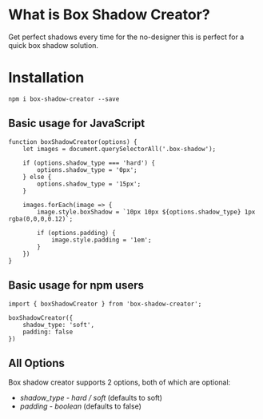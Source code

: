 # What is Box Shadow Creator?

Get perfect shadows every time for the no-designer this is perfect for a quick box shadow solution.

# Installation

`npm i box-shadow-creator --save`

## Basic usage for JavaScript

```
function boxShadowCreator(options) {
    let images = document.querySelectorAll('.box-shadow');

    if (options.shadow_type === 'hard') {
        options.shadow_type = '0px';
    } else { 
        options.shadow_type = '15px';
    }

    images.forEach(image => {
        image.style.boxShadow = `10px 10px ${options.shadow_type} 1px rgba(0,0,0,0.12)`;

        if (options.padding) {
            image.style.padding = '1em';
        }
    }) 
}
```

## Basic usage for npm users

```
import { boxShadowCreator } from 'box-shadow-creator';

boxShadowCreator({
    shadow_type: 'soft',
    padding: false
})
```

## All Options

Box shadow creator supports 2 options, both of which are optional:
* *shadow_type* - _hard / soft_ (defaults to soft)
* *padding* - _boolean_ (defaults to false)
